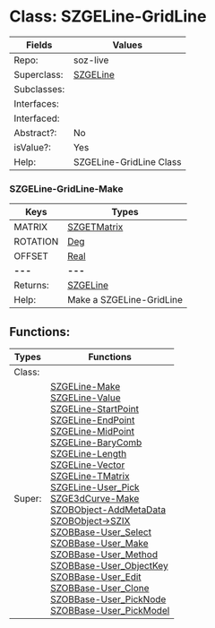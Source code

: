 
# Class:	SZGELine-GridLine

| Fields | Values |
| --------- | --------- |
| Repo: | soz-live |
| Superclass: | [SZGELine](SZGELine.html) |
| Subclasses: |  |
| Interfaces: |  |
| Interfaced: |  |
| Abstract?: | No |
| isValue?: | Yes |
| Help: | SZGELine-GridLine Class |

### SZGELine-GridLine-Make

| Keys | Types |
| --------- | --------- |
| MATRIX | [SZGETMatrix](SZGETMatrix.html) |
| ROTATION | [Deg](Deg.html) |
| OFFSET | [Real](Real.html) |
| **---** | **---** |
| Returns: | [SZGELine](SZGELine.html) |
| Help: | Make a SZGELine-GridLine |


## Functions:

| Types | Functions |
| --------- | --------- |
| Class: |  |
| Super: | [SZGELine-Make](SZGELine.html) <br> [SZGELine-Value](SZGELine.html) <br> [SZGELine-StartPoint](SZGELine.html) <br> [SZGELine-EndPoint](SZGELine.html) <br> [SZGELine-MidPoint](SZGELine.html) <br> [SZGELine-BaryComb](SZGELine.html) <br> [SZGELine-Length](SZGELine.html) <br> [SZGELine-Vector](SZGELine.html) <br> [SZGELine-TMatrix](SZGELine.html) <br> [SZGELine-User_Pick](SZGELine.html) <br> [SZGE3dCurve-Make](SZGE3dCurve.html) <br> [SZOBObject-AddMetaData](SZOBObject.html) <br> [SZOBObject->SZIX](SZOBObject.html) <br> [SZOBBase-User_Select](SZOBBase.html) <br> [SZOBBase-User_Make](SZOBBase.html) <br> [SZOBBase-User_Method](SZOBBase.html) <br> [SZOBBase-User_ObjectKey](SZOBBase.html) <br> [SZOBBase-User_Edit](SZOBBase.html) <br> [SZOBBase-User_Clone](SZOBBase.html) <br> [SZOBBase-User_PickNode](SZOBBase.html) <br> [SZOBBase-User_PickModel](SZOBBase.html) |


